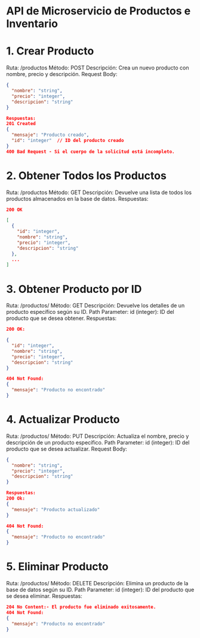 # API de Microservicio de Productos e Inventario

# 1. Crear Producto
Ruta: /productos
Método: POST
Descripción: Crea un nuevo producto con nombre, precio y descripción.
Request Body:
```json
{
  "nombre": "string",
  "precio": "integer",
  "descripcion": "string"
}

Respuestas:
201 Created
{
  "mensaje": "Producto creado",
  "id": "integer"  // ID del producto creado
}
400 Bad Request - Si el cuerpo de la solicitud está incompleto.

```
# 2. Obtener Todos los Productos
Ruta: /productos
Método: GET
Descripción: Devuelve una lista de todos los productos almacenados en la base de datos.
Respuestas:
```json
200 OK

[
  {
    "id": "integer",
    "nombre": "string",
    "precio": "integer",
    "descripcion": "string"
  },
  ...
]

```
# 3. Obtener Producto por ID
Ruta: /productos/<id>
Método: GET
Descripción: Devuelve los detalles de un producto específico según su ID.
Path Parameter:
id (integer): ID del producto que se desea obtener.
Respuestas:
```json
200 OK:

{
  "id": "integer",
  "nombre": "string",
  "precio": "integer",
  "descripcion": "string"
}

404 Not Found:
{
  "mensaje": "Producto no encontrado"
}

```
# 4. Actualizar Producto
Ruta: /productos/<id>
Método: PUT
Descripción: Actualiza el nombre, precio y descripción de un producto específico.
Path Parameter:
id (integer): ID del producto que se desea actualizar.
Request Body:
```json
{
  "nombre": "string",
  "precio": "integer",
  "descripcion": "string"
}

Respuestas:
200 Ok:
{
  "mensaje": "Producto actualizado"
}

404 Not Found:
{
  "mensaje": "Producto no encontrado"
}

```
# 5. Eliminar Producto
Ruta: /productos/<id>
Método: DELETE
Descripción: Elimina un producto de la base de datos según su ID.
Path Parameter:
id (integer): ID del producto que se desea eliminar.
Respuestas:
```json
204 No Content:- El producto fue eliminado exitosamente.
404 Not Found: 
{
  "mensaje": "Producto no encontrado"
}
